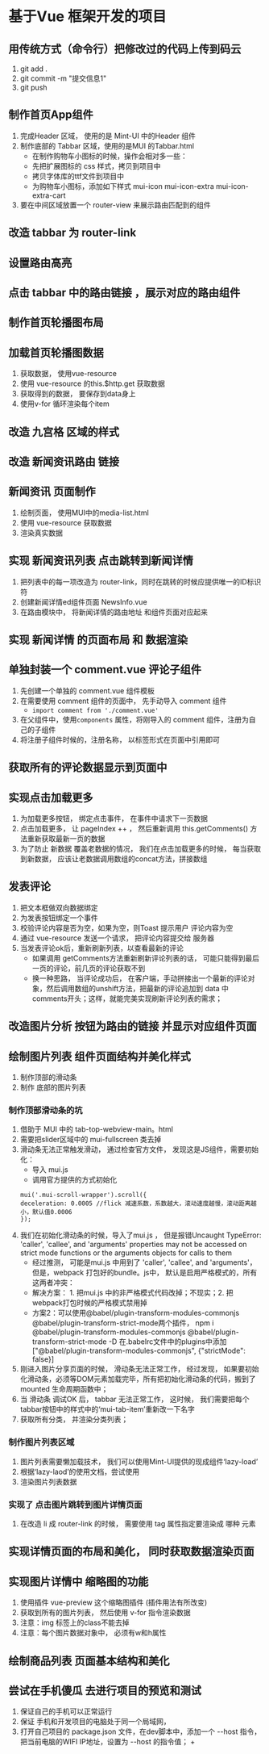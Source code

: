 # 基于Vue 框架开发的项目



## 用传统方式（命令行）把修改过的代码上传到码云
1. git add .
2. git commit -m "提交信息1"
3. git push


## 制作首页App组件
1. 完成Header 区域， 使用的是 Mint-UI 中的Header 组件
2. 制作底部的 Tabbar 区域，使用的是MUI 的Tabbar.html
    + 在制作购物车小图标的时候，操作会相对多一些：
    + 先把扩展图标的 css 样式，拷贝到项目中 
    + 拷贝字体库的ttf文件到项目中
    + 为购物车小图标，添加如下样式 mui-icon mui-icon-extra mui-icon-extra-cart
3. 要在中间区域放置一个 router-view 来展示路由匹配到的组件

## 改造 tabbar 为 router-link

## 设置路由高亮

## 点击 tabbar 中的路由链接 ，展示对应的路由组件

## 制作首页轮播图布局

##  加载首页轮播图数据
1. 获取数据， 使用vue-resource
2. 使用 vue-resource 的this.$http.get 获取数据
3. 获取得到的数据， 要保存到data身上
4. 使用v-for 循环渲染每个item

## 改造 九宫格 区域的样式

## 改造 新闻资讯路由 链接

## 新闻资讯 页面制作
1. 绘制页面， 使用MUI中的media-list.html
2. 使用 vue-resource 获取数据
3. 渲染真实数据

## 实现 新闻资讯列表 点击跳转到新闻详情
1. 把列表中的每一项改造为 router-link，同时在跳转的时候应提供唯一的ID标识符
2. 创建新闻详情ed组件页面 NewsInfo.vue
3. 在路由模块中， 将新闻详情的路由地址 和组件页面对应起来

## 实现 新闻详情 的页面布局 和 数据渲染

## 单独封装一个 comment.vue 评论子组件
1. 先创建一个单独的 comment.vue 组件模板
2. 在需要使用 comment 组件的页面中， 先手动导入 comment 组件
    + `import comment from './comment.vue'`
3. 在父组件中，使用`components` 属性，将刚导入的 comment 组件，注册为自己的子组件
4. 将注册子组件时候的，注册名称， 以标签形式在页面中引用即可

## 获取所有的评论数据显示到页面中

## 实现点击加载更多
1. 为加载更多按钮， 绑定点击事件， 在事件中请求下一页数据
2. 点击加载更多， 让 pageIndex ++ ， 然后重新调用 this.getComments() 方法重新获取最新一页的数据
3. 为了防止 新数据 覆盖老数据的情况， 我们在点击加载更多的时候， 每当获取到新数据， 应该让老数据调用数组的concat方法，拼接数组


## 发表评论
1. 把文本框做双向数据绑定
2. 为发表按钮绑定一个事件
3. 校验评论内容是否为空，如果为空，则Toast 提示用户 评论内容为空
4. 通过 vue-resource 发送一个请求， 把评论内容提交给 服务器
5. 当发表评论ok后，重新刷新列表，以查看最新的评论
    + 如果调用 getComments方法重新刷新评论列表的话， 可能只能得到最后一页的评论，前几页的评论获取不到
    + 换一种思路， 当评论成功后， 在客户端，手动拼接出一个最新的评论对象，然后调用数组的unshift方法，把最新的评论追加到 data 中comments开头；这样，就能完美实现刷新评论列表的需求；

## 改造图片分析 按钮为路由的链接 并显示对应组件页面

## 绘制图片列表 组件页面结构并美化样式
1. 制作顶部的滑动条
2. 制作 底部的图片列表

### 制作顶部滑动条的坑
1. 借助于 MUI 中的 tab-top-webview-main。html
2. 需要把slider区域中的 mui-fullscreen 类去掉
3. 滑动条无法正常触发滑动， 通过检查官方文件， 发现这是JS组件，需要初始化：
    + 导入 mui.js
    + 调用官方提供的方式初始化
    ```
    mui('.mui-scroll-wrapper').scroll({
	deceleration: 0.0005 //flick 减速系数，系数越大，滚动速度越慢，滚动距离越小，默认值0.0006
    });
    ```
4. 我们在初始化滑动条的时候，导入了mui.js ， 但是报错Uncaught TypeError: 'caller', 'callee', and 'arguments' properties may not be accessed on strict mode functions or the arguments objects for calls to them
    + 经过推测， 可能是mui.js 中用到了 'caller', 'callee', and 'arguments'， 但是，webpack 打包好的bundle。js中， 默认是启用严格模式的，所有这两者冲突：
    + 解决方案： 1. 把mui.js 中的非严格模式代码改掉；不现实；2. 把webpack打包时候的严格模式禁用掉
    + 方案2：可以使用@babel/plugin-transform-modules-commonjs @babel/plugin-transform-strict-mode两个插件，
    npm i @babel/plugin-transform-modules-commonjs @babel/plugin-transform-strict-mode -D
    在.babelrc文件中的plugins中添加
    ["@babel/plugin-transform-modules-commonjs", {"strictMode": false}]
5. 刚进入图片分享页面的时候， 滑动条无法正常工作， 经过发现， 如果要初始化滑动条，必须等DOM元素加载完毕，所有把初始化滑动条的代码，搬到了mounted 生命周期函数中；
6. 当 滑动条 调试OK 后， tabbar 无法正常工作， 这时候， 我们需要把每个 tabbar按钮中的样式中的‘mui-tab-item’重新改一下名字
7. 获取所有分类， 并渲染分类列表；

### 制作图片列表区域
1. 图片列表需要懒加载技术， 我们可以使用Mint-UI提供的现成组件‘lazy-load’
2. 根据‘lazy-laod’的使用文档，尝试使用
3. 渲染图片列表数据

### 实现了 点击图片跳转到图片详情页面
1. 在改造 li 成 router-link 的时候， 需要使用 tag 属性指定要渲染成 哪种 元素

## 实现详情页面的布局和美化， 同时获取数据渲染页面

## 实现图片详情中 缩略图的功能
1. 使用插件 vue-preview 这个缩略图插件 (插件用法有所改变)
2. 获取到所有的图片列表， 然后使用 v-for 指令渲染数据
3. 注意：img 标签上的class不能去掉
4. 注意：每个图片数据对象中， 必须有w和h属性

## 绘制商品列表 页面基本结构和美化

## 尝试在手机傻瓜 去进行项目的预览和测试
1. 保证自己的手机可以正常运行
2. 保证 手机和开发项目的电脑处于同一个局域网， 
3. 打开自己项目的 package.json 文件，在dev脚本中，添加一个 --host 指令，把当前电脑的WIFI IP地址，设置为 --host 的指令值；
    + 

